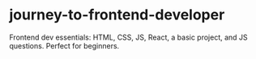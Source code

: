 # journey-to-frontend-developer
Frontend dev essentials: HTML, CSS, JS, React, a basic project, and JS questions. Perfect for beginners.
